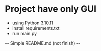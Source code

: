 # Project have only GUI

- using Python 3.10.11
- install requirements.txt
- run main.py


-- Simple README.md (not finish) --